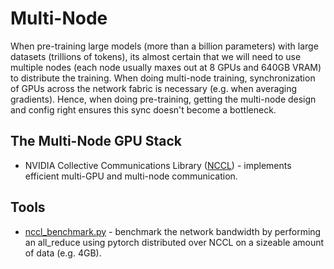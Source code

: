 # Multi-Node

When pre-training large models (more than a billion parameters) with large datasets (trillions of tokens), its almost certain that we will need to use multiple nodes (each node usually maxes out at 8 GPUs and 640GB VRAM) to distribute the training. When doing multi-node training, synchronization of GPUs across the network fabric is necessary (e.g. when averaging gradients). Hence, when doing pre-training, getting the multi-node design and config right ensures this sync  doesn't become a bottleneck.

## The Multi-Node GPU Stack

- NVIDIA Collective Communications Library ([NCCL](https://developer.nvidia.com/nccl)) - implements efficient multi-GPU and multi-node communication.

## Tools

- [nccl_benchmark.py](./nccl_benchmark.py) - benchmark the network bandwidth by performing an all_reduce using pytorch distributed over NCCL on a sizeable amount of data (e.g. 4GB).